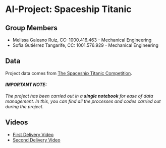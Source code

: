 # AI-Project: Spaceship Titanic

## Group Members
- Melissa Galeano Ruiz, CC: 1000.416.463  -  Mechanical Engineering
- Sofía Gutiérrez Tangarife, CC: 1001.576.929  -  Mechanical Engineering 

## Data
Project data comes from [The Spaceship Titanic Competition](https://www.kaggle.com/competitions/spaceship-titanic/overview/description).

####  **_IMPORTANT NOTE:_**
_The project has been carried out in a **single notebook** for ease of data management. In this, you can find all the processes and codes carried out during the project._

## Videos
- [First Delivery Video](https://www.youtube.com/watch?v=2pisk9-Nt54)
- [Second Delivery Video](https://www.youtube.com/watch?v=5wBwgmBmZQY)


